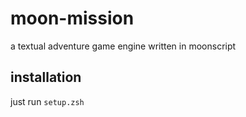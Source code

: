 # moon-mission
a textual adventure game engine written in moonscript

## installation
just run `setup.zsh`

